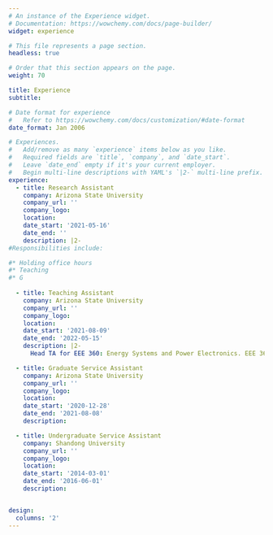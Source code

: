 ```yaml
---
# An instance of the Experience widget.
# Documentation: https://wowchemy.com/docs/page-builder/
widget: experience

# This file represents a page section.
headless: true

# Order that this section appears on the page.
weight: 70

title: Experience
subtitle:

# Date format for experience
#   Refer to https://wowchemy.com/docs/customization/#date-format
date_format: Jan 2006

# Experiences.
#   Add/remove as many `experience` items below as you like.
#   Required fields are `title`, `company`, and `date_start`.
#   Leave `date_end` empty if it's your current employer.
#   Begin multi-line descriptions with YAML's `|2-` multi-line prefix.
experience:
  - title: Research Assistant
    company: Arizona State University
    company_url: ''
    company_logo:
    location:
    date_start: '2021-05-16'
    date_end: ''
    description: |2-
#Responsibilities include:

#* Holding office hours
#* Teaching
#* G
        
  - title: Teaching Assistant
    company: Arizona State University
    company_url: ''
    company_logo:
    location:
    date_start: '2021-08-09'
    date_end: '2022-05-15'
    description: |2-
      Head TA for EEE 360: Energy Systems and Power Electronics. EEE 360 is the core course for power area.

  - title: Graduate Service Assistant
    company: Arizona State University
    company_url: ''
    company_logo:
    location:
    date_start: '2020-12-28'
    date_end: '2021-08-08'
    description: 

  - title: Undergraduate Service Assistant
    company: Shandong University
    company_url: ''
    company_logo:
    location:
    date_start: '2014-03-01'
    date_end: '2016-06-01'
    description: 


design:
  columns: '2'
---
```

